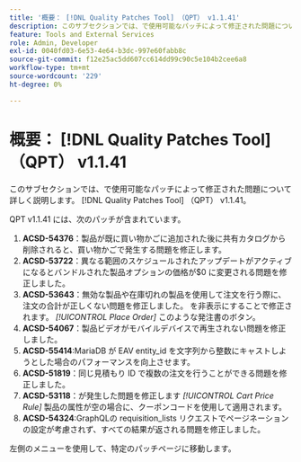 ```yaml
---
title: '概要： [!DNL Quality Patches Tool] （QPT） v1.1.41'
description: このサブセクションでは、で使用可能なパッチによって修正された問題について詳しく説明します。 [!DNL Quality Patches Tool] （QPT） v1.1.41。
feature: Tools and External Services
role: Admin, Developer
exl-id: 0040fd03-6e53-4e64-b3dc-997e60fabb8c
source-git-commit: f12e25ac5dd607cc614dd99c90c5e104b2cee6a8
workflow-type: tm+mt
source-wordcount: '229'
ht-degree: 0%

---
```


# 概要： [!DNL Quality Patches Tool] （QPT） v1.1.41

このサブセクションでは、で使用可能なパッチによって修正された問題について詳しく説明します。 [!DNL Quality Patches Tool] （QPT） v1.1.41。

QPT v1.1.41 には、次のパッチが含まれています。

1. **ACSD-54376**：製品が既に買い物かごに追加された後に共有カタログから削除されると、買い物かごで発生する問題を修正します。
1. **ACSD-53722**：異なる範囲のスケジュールされたアップデートがアクティブになるとバンドルされた製品オプションの価格が$0 に変更される問題を修正しました。
1. **ACSD-53643**：無効な製品や在庫切れの製品を使用して注文を行う際に、注文の合計が正しくない問題を修正しました。 を非表示にすることで修正されます。 *[!UICONTROL Place Order]* このような発注書のボタン。
1. **ACSD-54067**：製品ビデオがモバイルデバイスで再生されない問題を修正しました。
1. **ACSD-55414**:MariaDB が EAV entity_id を文字列から整数にキャストしようとした場合のパフォーマンスを向上させます。
1. **ACSD-51819**：同じ見積もり ID で複数の注文を行うことができる問題を修正しました。
1. **ACSD-53118**：が発生した問題を修正します *[!UICONTROL Cart Price Rule]* 製品の属性が空の場合に、クーポンコードを使用して適用されます。
1. **ACSD-54324**:GraphQLの requisition_lists リクエストでページネーションの設定が考慮されず、すべての結果が返される問題を修正しました。

左側のメニューを使用して、特定のパッチページに移動します。
